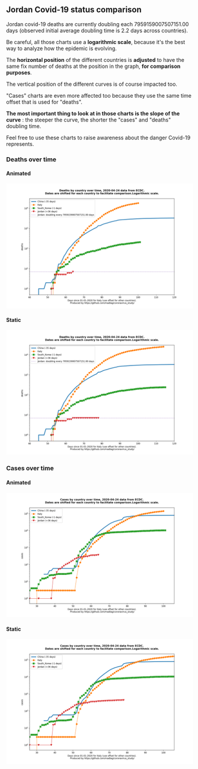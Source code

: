 ## Jordan Covid-19 status comparison 

Jordan covid-19 deaths are currently doubling each 7959159007507151.00 days (observed initial average doubling time is 2.2 days across countries).



Be careful, all those charts use a **logarithmic scale**, because it's the best way to analyze how the epidemic is evolving.
 
The **horizontal position** of the different countries is **adjusted** to have the same fix number of deaths at the position in the graph, **for comparison purposes**.

The vertical position of the different curves is of course impacted too.

"Cases" charts are even more affected too because they use the same time offset that is used for "deaths".

**The most important thing to look at in those charts is the slope of the curve** : the steeper the curve, the shorter the "cases" and "deaths" doubling time.

Feel free to use these charts to raise awareness about the danger Covid-19 represents. 


 
### Deaths over time
 
#### Animated
![Jordan covid-19 deaths animated chart](https://raw.githubusercontent.com/madlag/coronavirus_study/master/notebooks/graphs/2020-04-24/countries/Jordan/2020-04-24_Jordan_deaths.gif "Jordan covid-19 deaths animated chart")   
 
#### Static
![Jordan covid-19 deaths static chart](https://raw.githubusercontent.com/madlag/coronavirus_study/master/notebooks/graphs/2020-04-24/countries/Jordan/2020-04-24_Jordan_deaths.png "Jordan covid-19 deaths static chart")   

 
### Cases over time
 
#### Animated
![Jordan covid-19 cases animated chart](https://raw.githubusercontent.com/madlag/coronavirus_study/master/notebooks/graphs/2020-04-24/countries/Jordan/2020-04-24_Jordan_cases.gif "Jordan covid-19 cases animated chart")   
 
#### Static
![Jordan covid-19 cases static chart](https://raw.githubusercontent.com/madlag/coronavirus_study/master/notebooks/graphs/2020-04-24/countries/Jordan/2020-04-24_Jordan_cases.png "Jordan covid-19 cases static chart")   

